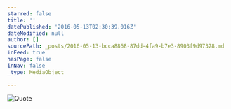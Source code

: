 ```yaml
---
starred: false
title: ''
datePublished: '2016-05-13T02:30:39.016Z'
dateModified: null
author: []
sourcePath: _posts/2016-05-13-bcca8868-87dd-4fa9-b7e3-8903f9d97328.md
inFeed: true
hasPage: false
inNav: false
_type: MediaObject

---
```

![Quote ](https://the-grid-user-content.s3-us-west-2.amazonaws.com/d8dc2335-ba89-40f5-bda6-22d1096efa30.jpg)